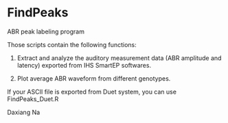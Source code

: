 # FindPeaks
ABR peak labeling program

Those scripts contain the following functions:
1. Extract and analyze the auditory measurement data (ABR amplitude and latency) exported from IHS SmartEP softwares. 

2. Plot average ABR waveform from different genotypes.

If your ASCII file is exported from Duet system, you can use FindPeaks_Duet.R

Daxiang Na
